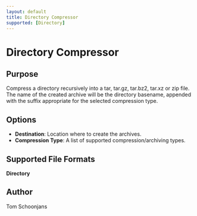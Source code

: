 ```yaml
---
layout: default
title: Directory Compressor
supported: [Directory]
---
```


# Directory Compressor

## Purpose

Compress a directory recursively into a tar, tar.gz, tar.bz2, tar.xz or zip file.
The name of the created archive will be the directory basename, appended with the suffix appropriate for the selected compression type.

## Options

* <b>Destination</b>: Location where to create the archives.
* <b>Compression Type</b>: A list of supported compression/archiving types.

## Supported File Formats

<b>Directory</b>

## Author

Tom Schoonjans
